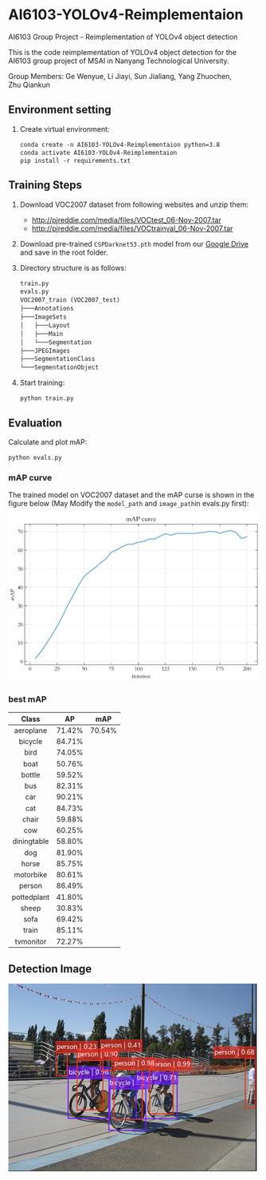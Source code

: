 # AI6103-YOLOv4-Reimplementaion

AI6103 Group Project - Reimplementation of YOLOv4 object detection

This is the code reimplementation of YOLOv4 object detection for the AI6103 group project of MSAI in Nanyang Technological University.

Group Members: Ge Wenyue, Li Jiayi, Sun Jialiang, Yang Zhuochen, Zhu Qiankun

## Environment setting

1. Create virtual environment:

   ```shell
   conda create -n AI6103-YOLOv4-Reimplementaion python=3.8
   conda activate AI6103-YOLOv4-Reimplementaion
   pip install -r requirements.txt
   ```

## Training Steps

1. Download VOC2007 dataset from following websites and unzip them:

   - http://pjreddie.com/media/files/VOCtest_06-Nov-2007.tar
   - http://pjreddie.com/media/files/VOCtrainval_06-Nov-2007.tar

2. Download pre-trained `CSPDarknet53.pth` model from our [Google Drive](https://drive.google.com/file/d/1xqj_yx1Y_jz_UPHzzgNfNAcADtQSbDII/view?usp=share_link) and save in the root folder.

3. Directory structure is as follows:

   ```txt
   train.py
   evals.py
   VOC2007_train (VOC2007_test)
   ├───Annotations
   ├───ImageSets
   │   ├───Layout
   │   ├───Main
   │   └───Segmentation
   ├───JPEGImages
   ├───SegmentationClass
   └───SegmentationObject
   ```

4. Start training:

   ```shell
   python train.py
   ```

## Evaluation

Calculate and plot mAP:

```shell
python evals.py
```

### mAP curve

The trained model on VOC2007 dataset and the mAP curse is shown in the figure below (May Modify the `model_path` and `image_path`in evals.py first):

![mAP Curve](mAP_Curve.png)

### best mAP

|    Class    |   AP   |  mAP   |
| :---------: | :----: | :----: |
|  aeroplane  | 71.42% | 70.54% |
|   bicycle   | 84.71% |
|    bird     | 74.05% |
|    boat     | 50.76% |
|   bottle    | 59.52% |
|     bus     | 82.31% |
|     car     | 90.21% |
|     cat     | 84.73% |
|    chair    | 59.88% |
|     cow     | 60.25% |
| diningtable | 58.80% |
|     dog     | 81.90% |
|    horse    | 85.75% |
|  motorbike  | 80.61% |
|   person    | 86.49% |
| pottedplant | 41.80% |
|    sheep    | 30.83% |
|    sofa     | 69.42% |
|    train    | 85.11% |
|  tvmonitor  | 72.27% |

## Detection Image

![Detection Image](resultSample1.png)
